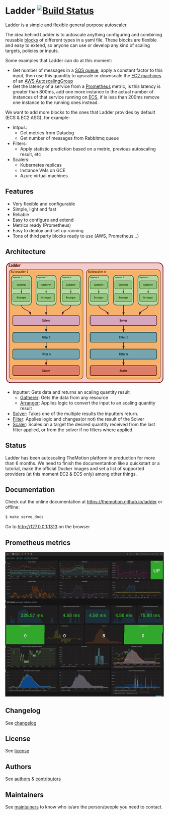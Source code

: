 # Ladder [![Build Status](https://travis-ci.org/themotion/ladder.svg?branch=master)](https://travis-ci.org/themotion/ladder)

Ladder is a simple and flexible general purpose autoscaler.

The idea behind Ladder is to autoscale anything configuring and combining reusable [blocks](https://themotion.github.io/ladder/concepts/blocks/) 
of different types in a yaml file. These blocks are flexible and easy to extend, so anyone can use or develop any kind of scaling targets, 
policies or inputs.

Some examples that Ladder can do at this moment:

* Get number of messages in a [SQS queue](https://aws.amazon.com/sqs/), apply a constant factor to this input, then use this quantity to upscale or downscale the [EC2 machines](http://docs.aws.amazon.com/AWSEC2/latest/UserGuide/Instances.html) of an [AWS AutoscalingGroup](http://docs.aws.amazon.com/autoscaling/latest/userguide/AutoScalingGroup.html)
* Get the latency of a service from a [Prometheus](https://prometheus.io/) metric, is this latency is greater than 800ms, add one more instance to the actual number of instances of that service running on [ECS](https://aws.amazon.com/ecs/),
if is less than 200ms remove one instance to the running ones instead.

We want to add more blocks to the ones that Ladder provides by default (ECS & EC2 ASG), for example:

* Intpus:
    * Get metrics from Datadog
    * Get number of messages from Rabbitmq queue
* Filters:
    * Apply statistic prediction based on a metric, previous autoscaling result, etc
* Scalers:
    * Kubernetes replicas
    * Instance VMs on  GCE
    * Azure virtual machines

## Features

* Very flexible and configurable
* Simple, light and fast
* Reliable
* Easy to configure and extend
* Metrics ready (Prometheus)
* Easy to deploy and set up running
* Tons of third party blocks ready to use (AWS, Prometheus...)

## Architecture

![](docs/static/img/architecture.png)


* Inputter: Gets data and returns an scaling quantity result
    * [Gatherer](https://themotion.github.io/ladder/blocks/gatherers/): Gets the data from any resource
    * [Arranger](https://themotion.github.io/ladder/blocks/arrangers/): Applies logic to convert the input to an scaling quantity result
* [Solver](https://themotion.github.io/ladder/blocks/solvers/): Takes one of the multiple results the inputters return.
* [Filter](https://themotion.github.io/ladder/blocks/filters/): Applies logic and changes(or not) the result of the Solver
* [Scaler](https://themotion.github.io/ladder/blocks/scalers/): Scales on a target the desired quantity received from the last filter applied, or from the solver if no filters where applied.


## Status

Ladder has been autoscaling TheMotion platform in production for more than 6 months. We need to finish
the documentantion like a quickstart or a tutorial, make the official Docker images and set a list of
supported providers (at this moment EC2 & ECS only) among other things.

## Documentation

Check out the online documentation at https://themotion.github.io/ladder or offline:

```bash
$ make serve_docs
```

Go to http://127.0.0.1:1313 on the browser

## Prometheus metrics

![](docs/static/img/grafana.png)

## Changelog

See [changelog](CHANGELOG.md)

## License

See [license](LICENSE)


## Authors

See [authors](AUTHORS) & [contributors](CONTRIBUTORS)

## Maintainers
See [maintainers](MAINTAINERS.md) to know who is/are the person/people you need to contact.